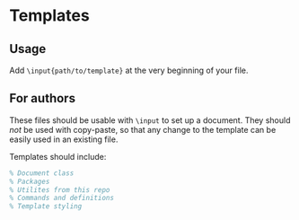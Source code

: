 # Templates

## Usage

Add `\input{path/to/template}` at the very beginning of your file.

## For authors

These files should be usable with `\input` to set up a document. They should _not_ be used with copy-paste, so that any change to the template can be easily used in an existing file.

Templates should include:

```latex
% Document class
% Packages
% Utilites from this repo
% Commands and definitions
% Template styling
```
